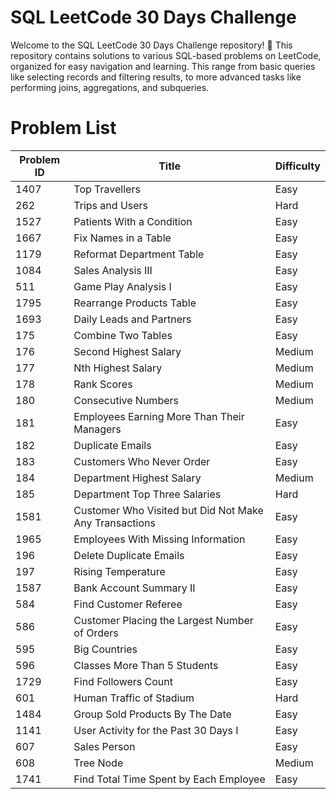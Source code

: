 # SQL LeetCode 30 Days Challenge

Welcome to the SQL LeetCode 30 Days Challenge repository! 🚀
This repository contains solutions to various SQL-based problems on LeetCode, organized for easy navigation and learning.
This range from basic queries like selecting records and filtering results, to more advanced tasks like performing joins, aggregations, and subqueries.

# Problem List

| Problem ID | Title                                          | Difficulty |
|------------|-----------------------------------------------|------------|
| 1407       | Top Travellers                                | Easy       |
| 262        | Trips and Users                               | Hard       |
| 1527       | Patients With a Condition                    | Easy       |
| 1667       | Fix Names in a Table                         | Easy       |
| 1179       | Reformat Department Table                    | Easy       |
| 1084       | Sales Analysis III                           | Easy       |
| 511        | Game Play Analysis I                         | Easy       |
| 1795       | Rearrange Products Table                     | Easy       |
| 1693       | Daily Leads and Partners                     | Easy       |
| 175        | Combine Two Tables                           | Easy       |
| 176        | Second Highest Salary                        | Medium     |
| 177        | Nth Highest Salary                           | Medium     |
| 178        | Rank Scores                                  | Medium     |
| 180        | Consecutive Numbers                          | Medium     |
| 181        | Employees Earning More Than Their Managers   | Easy       |
| 182        | Duplicate Emails                             | Easy       |
| 183        | Customers Who Never Order                   | Easy       |
| 184        | Department Highest Salary                   | Medium     |
| 185        | Department Top Three Salaries               | Hard       |
| 1581       | Customer Who Visited but Did Not Make Any Transactions | Easy       |
| 1965       | Employees With Missing Information          | Easy       |
| 196        | Delete Duplicate Emails                     | Easy       |
| 197        | Rising Temperature                          | Easy       |
| 1587       | Bank Account Summary II                     | Easy       |
| 584        | Find Customer Referee                       | Easy       |
| 586        | Customer Placing the Largest Number of Orders | Easy      |
| 595        | Big Countries                               | Easy       |
| 596        | Classes More Than 5 Students                | Easy       |
| 1729       | Find Followers Count                        | Easy       |
| 601        | Human Traffic of Stadium                    | Hard       |
| 1484       | Group Sold Products By The Date             | Easy       |
| 1141       | User Activity for the Past 30 Days I         | Easy       |
| 607        | Sales Person                                | Easy       |
| 608        | Tree Node                                   | Medium     |
| 1741       | Find Total Time Spent by Each Employee      | Easy       |
